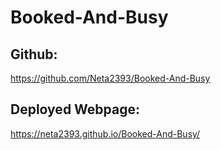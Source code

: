# Booked-And-Busy

<!-- Add Topics to add to the README Doc -->

<!-- Make sure to input the resources and screenshot of then deployed page when complete -->

<!-- Add notes continuously throughtout the completion of this repo -->












## Github:

https://github.com/Neta2393/Booked-And-Busy

## Deployed Webpage:

https://neta2393.github.io/Booked-And-Busy/


